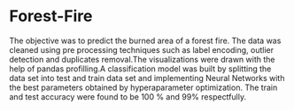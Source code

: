 # Forest-Fire
The objective was to predict the burned area of a forest fire. The data was cleaned using pre 
processing techniques such as label encoding, outlier detection and duplicates removal.The visualizations
were drawn with the help of pandas profilling.A classification model was built by splitting the data set into test and 
train data set and implementing Neural Networks with the best parameters obtained by hyperaparameter optimization.
The train and test accuracy were found to be 100 % and 99% respectfully.
